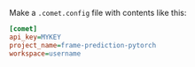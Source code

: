 Make a `.comet.config` file with contents like this:
```ini
[comet]
api_key=MYKEY
project_name=frame-prediction-pytorch
workspace=username
```